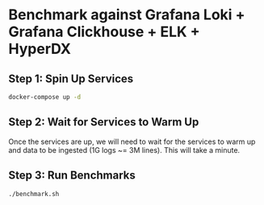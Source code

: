 # Benchmark against Grafana Loki + Grafana Clickhouse + ELK + HyperDX


## Step 1: Spin Up Services

```bash
docker-compose up -d
```

## Step 2: Wait for Services to Warm Up 

Once the services are up, we will need to wait for the services to warm up and data to be ingested (1G logs ~= 3M lines).
This will take a minute. 

## Step 3: Run Benchmarks

```bash
./benchmark.sh
```
